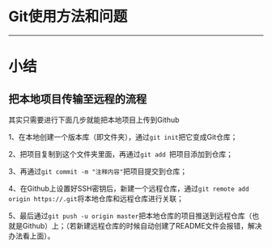 # Git使用方法和问题
---

# 小结
## 把本地项目传输至远程的流程
其实只需要进行下面几步就能把本地项目上传到Github

1、在本地创建一个版本库（即文件夹），通过`git init`把它变成Git仓库；

2、把项目复制到这个文件夹里面，再通过`git add `把项目添加到仓库；

3、再通过`git commit -m "注释内容"`把项目提交到仓库；

4、在Github上设置好SSH密钥后，新建一个远程仓库，通过`git remote add origin https://.git`将本地仓库和远程仓库进行关联；

5、最后通过`git push -u origin master`把本地仓库的项目推送到远程仓库（也就是Github）上；（若新建远程仓库的时候自动创建了README文件会报错，解决办法看上面）。